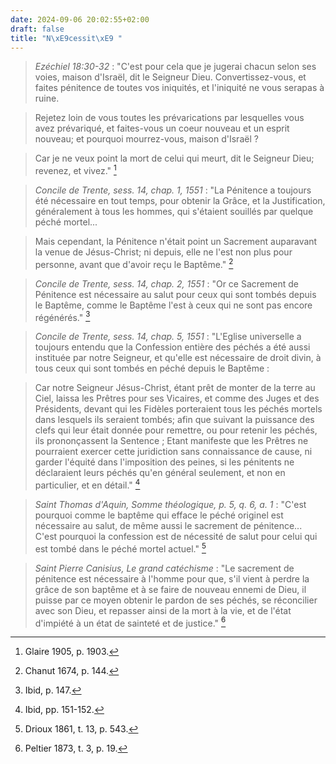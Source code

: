 ```yaml
---
date: 2024-09-06 20:02:55+02:00
draft: false
title: "N\xE9cessit\xE9 "
---
```





> *Ezéchiel 18:30-32* : "C'est pour cela que je jugerai chacun selon ses voies, maison d'Israël, dit le Seigneur Dieu. Convertissez-vous, et faites pénitence de toutes vos iniquités, et l'iniquité ne vous serapas à ruine.

> Rejetez loin de vous toutes les prévarications par lesquelles vous avez prévariqué, et faites-vous un coeur nouveau et un esprit nouveau; et pourquoi mourrez-vous, maison d'Israël ?

> Car je ne veux point la mort de celui qui meurt, dit le Seigneur Dieu; revenez, et vivez." [^1]

[^1]: Glaire 1905, p. 1903.

> *Concile de Trente, sess. 14, chap. 1, 1551* : "La Pénitence a toujours été nécessaire en tout temps, pour obtenir la Grâce, et la Justification, généralement à tous les hommes, qui s'étaient souillés par quelque péché mortel...

> Mais cependant, la Pénitence n'était point un Sacrement auparavant la venue de Jésus-Christ; ni depuis, elle ne l'est non plus pour personne, avant que d'avoir reçu le Baptême." [^2]

[^2]: Chanut 1674, p. 144.

> *Concile de Trente, sess. 14, chap. 2, 1551* :  "Or ce Sacrement de Pénitence est nécessaire au salut pour ceux qui sont tombés depuis le Baptême, comme le Baptême l'est à ceux qui ne sont pas encore régénérés." [^3]

[^3]: Ibid, p. 147.

> *Concile de Trente, sess. 14, chap. 5, 1551* :  "L'Eglise universelle a toujours entendu que la Confession entière des péchés a été aussi instituée par notre Seigneur, et qu'elle est nécessaire de droit divin, à tous ceux qui sont tombés en péché depuis le Baptême : 

> Car notre Seigneur Jésus-Christ, étant prêt de monter de la terre au Ciel, laissa les Prêtres pour ses Vicaires, et comme des Juges et des Présidents, devant qui les Fidèles porteraient tous les péchés mortels dans lesquels ils seraient tombés; afin que suivant la puissance des clefs qui leur était donnée pour remettre, ou pour retenir les péchés, ils prononçassent la Sentence ; Etant manifeste que les Prêtres ne pourraient exercer cette juridiction sans connaissance de cause, ni garder l'équité dans l'imposition des peines, si les pénitents ne déclaraient leurs péchés qu'en général seulement, et non en particulier, et en détail." [^4]

[^4]: Ibid, pp. 151-152.

> *Saint Thomas d'Aquin, Somme théologique, p. 5, q. 6, a. 1* : "C'est pourquoi comme le baptême qui efface le péché originel est nécessaire au salut, de même aussi le sacrement de pénitence... C'est pourquoi la confession est de nécessité de salut pour celui qui est tombé dans le péché mortel actuel." [^5]

[^5]: Drioux 1861, t. 13, p. 543.

> *Saint Pierre Canisius, Le grand catéchisme* : "Le sacrement de pénitence est nécessaire à l'homme pour que, s'il vient à perdre la grâce de son baptême et à se faire de nouveau ennemi de Dieu, il puisse par ce moyen obtenir le pardon de ses péchés, se réconcilier avec son Dieu, et repasser ainsi de la mort à la vie, et de l'état d'impiété à un état de sainteté et de justice." [^6]

[^6]: Peltier 1873, t. 3, p. 19.


